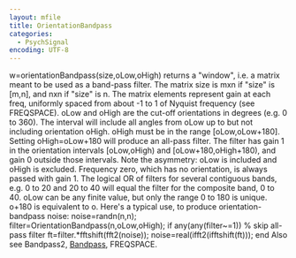 ```yaml
---
layout: mfile
title: OrientationBandpass
categories:
  - PsychSignal
encoding: UTF-8
---
```


w=orientationBandpass(size,oLow,oHigh) returns a "window", i.e. a matrix
meant to be used as a band-pass filter. The matrix size is mxn if "size"
is [m,n], and nxn if "size" is n. The matrix elements represent gain at
each freq, uniformly spaced from about -1 to 1 of Nyquist frequency (see
FREQSPACE). oLow and oHigh are the cut-off orientations in degrees (e.g.
0 to 360). The interval will include all angles from oLow up to but not
including orientation oHigh. oHigh must be in the range [oLow,oLow+180].
Setting oHigh=oLow+180 will produce an all-pass filter. The filter has
gain 1 in the orientation intervals [oLow,oHigh) and
[oLow+180,oHigh+180), and gain 0 outside those intervals. Note the
asymmetry: oLow is included and oHigh is excluded. Frequency zero, which
has no orientation, is always passed with gain 1. The logical OR
of filters for several contiguous bands, e.g. 0 to 20 and 20 to 40 will
equal the filter for the composite band, 0 to 40. oLow can be any finite
value, but only the range 0 to 180 is unique. o+180 is equivalent to o.
Here's a typical use, to produce orientation-bandpass noise:
    noise=randn(n,n);
    filter=OrientationBandpass(n,oLow,oHigh);
    if any(any(filter~=1)) % skip all-pass filter
        ft=filter.\*fftshift(fft2(noise));
        noise=real(ifft2(ifftshift(ft)));
    end
Also see Bandpass2, [Bandpass](/docs/Bandpass), FREQSPACE.